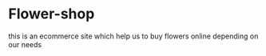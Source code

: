 # Flower-shop
this is an ecommerce site which help us to buy flowers online depending on our needs

